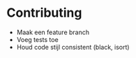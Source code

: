 
# Contributing
- Maak een feature branch
- Voeg tests toe
- Houd code stijl consistent (black, isort)
